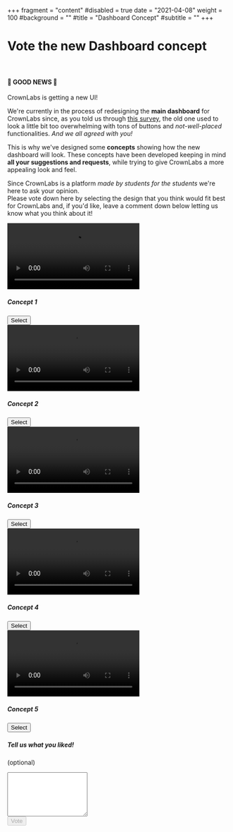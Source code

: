 +++
fragment = "content"
#disabled = true
date = "2021-04-08"
weight = 100
#background = ""
#title = "Dashboard Concept"
#subtitle = ""
+++

# Vote the new Dashboard concept
<br/>

#### 🎉 GOOD NEWS 🎉

CrownLabs is getting a new UI!

We're currently in the process of redesigning the **main dashboard** for CrownLabs since, as you told us through [this survey](https://forms.gle/ktZjrvtW5BzpoHia7), the old one used to look a little bit too overwhelming with tons of buttons and _not-well-placed_ functionalities. *And we all agreed with you!*

This is why we've designed some **concepts** showing how the new dashboard will look. These concepts have been developed keeping in mind **all your suggestions and requests**, while trying to give CrownLabs a more appealing look and feel.

Since CrownLabs is a platform *made by students for the students* we're here to ask your opinion.<br/>
Please vote down here by selecting the design that you think would fit best for CrownLabs and, if you'd like, leave a comment down below letting us know what you think about it!

<script defer src="https://cdn.jsdelivr.net/npm/bootstrap@5.0.0-beta3/dist/js/bootstrap.bundle.min.js" integrity="sha384-JEW9xMcG8R+pH31jmWH6WWP0WintQrMb4s7ZOdauHnUtxwoG2vI5DkLtS3qm9Ekf" crossorigin="anonymous"></script>
<script defer src="./script.js"></script>
<html lang="en">

<body>
  <div class="row my-4">
    <div class="col-lg-4 col-md-6 p-2">
      <div class="card text-center">
        <div class="embed-responsive embed-responsive-16by9">
          <video controls="true" class="embed-responsive-item card-img-top">
            <source src="https://drive.google.com/uc?export=download&id=1BC9LX2RDDH-hpjRB039GdT5uTX7WNNhN"
              type="video/mp4">
          </video>
        </div>
        <div class="card-body">
          <h5 class="card-title">Concept 1</h5>
          <button name='video' id="concept_1" class="btn btn-primary" value="1">Select</a>
        </div>
      </div>
    </div>
    <div class="col-lg-4 col-md-6 p-2">
      <div class="card text-center">
        <div class="embed-responsive embed-responsive-16by9">
          <video controls="true" class="embed-responsive-item card-img-top">
            <source src="https://drive.google.com/uc?export=download&id=1-uJbvf9E0eRDtXVeZ-iY8aD7NUFGx2HI"
              type="video/mp4">
          </video>
        </div>
        <div class="card-body">
          <h5 class="card-title">Concept 2</h5>
          <button name='video' id="concept_2" class="btn btn-primary" value="2">Select</a>
        </div>
      </div>
    </div>
    <div class="col-lg-4 col-md-6 p-2">
      <div class="card text-center">
        <div class="embed-responsive embed-responsive-16by9">
          <video controls="true" class="embed-responsive-item card-img-top">
            <source src="https://drive.google.com/uc?export=download&id=1x1k3UBoNmqPFTVCU8XD7bM9f6VTYQUNK"
              type="video/webm">
          </video>
        </div>
        <div class="card-body">
          <h5 class="card-title">Concept 3</h5>
          <button name='video' id="concept_3" class="btn btn-primary" value="3">Select</a>
        </div>
      </div>
    </div>
    <div class="offset-lg-2 col-lg-4 col-md-6 p-2">
      <div class="card text-center">
        <div class="embed-responsive embed-responsive-16by9">
          <video controls="true" class="embed-responsive-item card-img-top">
            <source src="https://drive.google.com/uc?export=download&id=1_Aihtb5rQPDn4fge4ptKmjYvfpEpANrk"
              type="video/mp4">
          </video>
        </div>
        <div class="card-body">
          <h5 class="card-title">Concept 4</h5>
          <button name='video' id="concept_4" class="btn btn-primary" value="4">Select</a>
        </div>
      </div>
    </div>
    <div class="offset-md-3 offset-lg-0 col-lg-4 col-md-6 p-2">
      <div class="card text-center">
        <div class="embed-responsive embed-responsive-16by9">
          <video controls="true" class="embed-responsive-item card-img-top">
            <source src="https://drive.google.com/uc?export=download&id=1FHPj6XUentGvgwH_tiyLeil2vcT91ei3"
              type="video/mp4">
          </video>
        </div>
        <div class="card-body">
          <h5 class="card-title">Concept 5</h5>
          <button name='video' id="concept_5" class="btn btn-primary" value="5">Select</a>
        </div>
      </div>
    </div>
    <div class="offset-lg-2 col-lg-8 col-12 p-2">
      <div class="card text-center h-100">
        <div class="card-body">
          <div class="form-group ">
            <label for="comment"><h5>Tell us what you liked!</h5></label>
            <p>(optional)</p>
            <textarea class="form-control " style="height: 100px;" name="" id="comment" rows="3"></textarea>
          </div>
          <div class="row mb-3">
            <div class="col text-center">
              <button id="vote" type="button" class="btn btn-primary" disabled>Vote</button>
            </div>
          </div>
          <div id="result" class="row mt-3 px-3 collapse">
          </div>
        </div>
      </div>
    </div>
  </div>
</body>

</html>